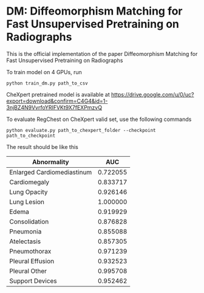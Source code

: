 # DM: Diffeomorphism Matching for Fast Unsupervised Pretraining on Radiographs

This is the official implementation of the paper Diffeomorphism Matching for Fast Unsupervised Pretraining on Radiographs

To train model on 4 GPUs, run

`python train_dm.py path_to_csv`

CheXpert pretrained model is available at https://drive.google.com/u/0/uc?export=download&confirm=C4G4&id=1-3njBZ4N9VvrfoYRIFVKt9X7fEXPmzvQ

To evaluate RegChest on CheXpert valid set, use the following commands

`python evaluate.py path_to_chexpert_folder --checkpoint path_to_checkpoint`

The result should be like this

| Abnormality                | AUC      |
|----------------------------|----------|
| Enlarged Cardiomediastinum | 0.722055 |
| Cardiomegaly               | 0.833717 |
| Lung Opacity               | 0.926146 |
| Lung Lesion                | 1.000000 |
| Edema                      | 0.919929 |
| Consolidation              | 0.876828 |
| Pneumonia                  | 0.855088 |
| Atelectasis                | 0.857305 |
| Pneumothorax               | 0.971239 |
| Pleural Effusion           | 0.932523 |
| Pleural Other              | 0.995708 |
| Support Devices            | 0.952462 |
